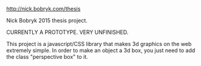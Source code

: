 http://nick.bobryk.com/thesis

Nick Bobryk 2015 thesis project.

CURRENTLY A PROTOTYPE. VERY UNFINISHED.

This project is a javascript/CSS library that makes 3d graphics on the web extremely simple. In order to make an object a 3d box, you just need to add the class "perspective box" to it.
